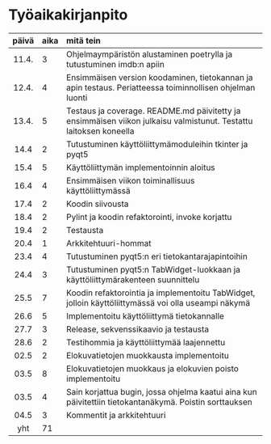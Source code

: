 # Työaikakirjanpito

| päivä | aika | mitä tein  |
| :----:|:-----| :-----|
| 11.4. | 3    | Ohjelmaympäristön alustaminen poetrylla ja tutustuminen imdb:n apiin |
| 12.4. | 4    | Ensimmäisen version koodaminen, tietokannan ja apin testaus. Periatteessa toiminnollisen ohjelman luonti|
| 13.4. | 5    | Testaus ja coverage. README.md päivitetty ja ensimmäisen viikon julkaisu valmistunut. Testattu laitoksen koneella|
| 14.4  | 2    | Tutustuminen käyttöliittymämoduleihin tkinter ja pyqt5 |
| 15.4  | 5    | Käyttöliittymän implementoinnin aloitus |
| 16.4  | 4    | Ensimmäisen viikon toiminallisuus käyttöliittymässä |
| 17.4  | 2    | Koodin siivousta |
| 18.4  | 2    | Pylint ja koodin refaktorointi, invoke korjattu |
| 19.4  | 2    | Testausta |
| 20.4  | 1    | Arkkitehtuuri-hommat |
| 23.4  | 4    | Tutustuminen pyqt5:n eri tietokantarajapintoihin |
| 24.4  | 3    | Tutustuminen pyqt5:n TabWidget-luokkaan ja käyttöliittymärakenteen suunnittelu |
| 25.5  | 7    | Koodin refaktorointia ja implementoitu TabWidget, jolloin käyttöliittymässä voi olla useampi näkymä |
| 26.6  | 5    | Implementoitu käyttöliittymä tietokannalle |
| 27.7  | 3    | Release, sekvenssikaavio ja testausta |
| 28.6  | 2    | Testihommia ja käyttöliittymää laajennettu |
| 02.5  | 2    | Elokuvatietojen muokkausta implementoitu |
| 03.5  | 8    | Elokuvatietojen muokkaus ja elokuvien poisto implementoitu |
| 03.5  | 4    | Sain korjattua bugin, jossa ohjelma kaatui aina kun päivitettiin tietokantanäkymä. Poistin sorttauksen |
| 04.5  | 3    | Kommentit ja arkkitehtuuri |
| yht   | 71   | |

